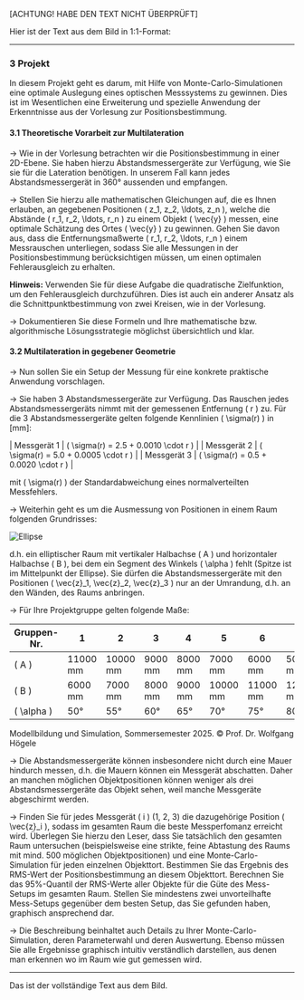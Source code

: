 [ACHTUNG! HABE DEN TEXT NICHT ÜBERPRÜFT]

Hier ist der Text aus dem Bild in 1:1-Format:

---

### **3 Projekt**

In diesem Projekt geht es darum, mit Hilfe von Monte-Carlo-Simulationen eine optimale Auslegung eines optischen Messsystems zu gewinnen. Dies ist im Wesentlichen eine Erweiterung und spezielle Anwendung der Erkenntnisse aus der Vorlesung zur Positionsbestimmung.

#### **3.1 Theoretische Vorarbeit zur Multilateration**

→ Wie in der Vorlesung betrachten wir die Positionsbestimmung in einer 2D-Ebene. Sie haben hierzu Abstandsmessergeräte zur Verfügung, wie Sie sie für die Lateration benötigen. In unserem Fall kann jedes Abstandsmessergerät in 360° aussenden und empfangen.

→ Stellen Sie hierzu alle mathematischen Gleichungen auf, die es Ihnen erlauben, an gegebenen Positionen \( z_1, z_2, \ldots, z_n \), welche die Abstände \( r_1, r_2, \ldots, r_n \) zu einem Objekt \( \vec{y} \) messen, eine optimale Schätzung des Ortes \( \vec{y} \) zu gewinnen. Gehen Sie davon aus, dass die Entfernungsmaßwerte \( r_1, r_2, \ldots, r_n \) einem Messrauschen unterliegen, sodass Sie alle Messungen in der Positionsbestimmung berücksichtigen müssen, um einen optimalen Fehlerausgleich zu erhalten.

**Hinweis:** Verwenden Sie für diese Aufgabe die quadratische Zielfunktion, um den Fehlerausgleich durchzuführen. Dies ist auch ein anderer Ansatz als die Schnittpunktbestimmung von zwei Kreisen, wie in der Vorlesung.

→ Dokumentieren Sie diese Formeln und Ihre mathematische bzw. algorithmische Lösungsstrategie möglichst übersichtlich und klar.

#### **3.2 Multilateration in gegebener Geometrie**

→ Nun sollen Sie ein Setup der Messung für eine konkrete praktische Anwendung vorschlagen.

→ Sie haben 3 Abstandsmessergeräte zur Verfügung. Das Rauschen jedes Abstandsmessergeräts nimmt mit der gemessenen Entfernung \( r \) zu. Für die 3 Abstandsmessergeräte gelten folgende Kennlinien \( \sigma(r) \) in [mm]:

| Messgerät 1 | \( \sigma(r) = 2.5 + 0.0010 \cdot r \) |
| Messgerät 2 | \( \sigma(r) = 5.0 + 0.0005 \cdot r \) |
| Messgerät 3 | \( \sigma(r) = 0.5 + 0.0020 \cdot r \) |

mit \( \sigma(r) \) der Standardabweichung eines normalverteilten Messfehlers.

→ Weiterhin geht es um die Ausmessung von Positionen in einem Raum folgenden Grundrisses:

![Ellipse](https://i.imgur.com/ellipse.png)

d.h. ein elliptischer Raum mit vertikaler Halbachse \( A \) und horizontaler Halbachse \( B \), bei dem ein Segment des Winkels \( \alpha \) fehlt (Spitze ist im Mittelpunkt der Ellipse). Sie dürfen die Abstandsmessergeräte mit den Positionen \( \vec{z}_1, \vec{z}_2, \vec{z}_3 \) nur an der Umrandung, d.h. an den Wänden, des Raums anbringen.

→ Für Ihre Projektgruppe gelten folgende Maße:

| Gruppen-Nr. | 1       | 2       | 3       | 4       | 5       | 6       | 7       |
|-------------|---------|---------|---------|---------|---------|---------|---------|
| \( A \)     | 11000 mm | 10000 mm | 9000 mm | 8000 mm | 7000 mm | 6000 mm | 5000 mm |
| \( B \)     | 6000 mm | 7000 mm | 8000 mm | 9000 mm | 10000 mm | 11000 mm | 12000 mm |
| \( \alpha \) | 50°    | 55°    | 60°    | 65°    | 70°    | 75°    | 80°    |

Modellbildung und Simulation, Sommersemester 2025. © Prof. Dr. Wolfgang Högele

→ Die Abstandsmessergeräte können insbesondere nicht durch eine Mauer hindurch messen, d.h. die Mauern können ein Messgerät abschatten. Daher an manchen möglichen Objektpositionen können weniger als drei Abstandsmessergeräte das Objekt sehen, weil manche Messgeräte abgeschirmt werden.

→ Finden Sie für jedes Messgerät \( i \) (1, 2, 3) die dazugehörige Position \( \vec{z}_i \), sodass im gesamten Raum die beste Messperfomanz erreicht wird. Überlegen Sie hierzu den Leser, dass Sie tatsächlich den gesamten Raum untersuchen (beispielsweise eine strikte, feine Abtastung des Raums mit mind. 500 möglichen Objektpositionen) und eine Monte-Carlo-Simulation für jeden einzelnen Objekttort. Bestimmen Sie das Ergebnis des RMS-Wert der Positionsbestimmung an diesem Objekttort. Berechnen Sie das 95%-Quantil der RMS-Werte aller Objekte für die Güte des Mess-Setups im gesamten Raum. Stellen Sie mindestens zwei unvorteilhafte Mess-Setups gegenüber dem besten Setup, das Sie gefunden haben, graphisch ansprechend dar.

→ Die Beschreibung beinhaltet auch Details zu Ihrer Monte-Carlo-Simulation, deren Parameterwahl und deren Auswertung. Ebenso müssen Sie alle Ergebnisse graphisch intuitiv verständlich darstellen, aus denen man erkennen wo im Raum wie gut gemessen wird.

---

Das ist der vollständige Text aus dem Bild.
